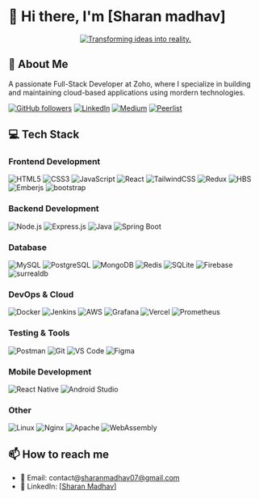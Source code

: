 
# 👋 Hi there, I'm [Sharan madhav]

<div align="center">
  <a href="https://git.io/typing-svg"><img src="https://readme-typing-svg.demolab.com/?font=Fira+Code&weight=500&size=14&duration=3000&pause=1000&color=08D440&width=435&lines=Transforming+ideas+into+reality." alt="Transforming ideas into reality." /></a>
</div>

## 🚀 About Me
A passionate Full-Stack Developer at Zoho, where I specialize in building and maintaining cloud-based applications using mordern technologies.


[![GitHub followers](https://img.shields.io/badge/Madhav-BBDDE5?logo=refinedgithub)](https://github.com/sharanmadhav)
[![LinkedIn](https://img.shields.io/badge/-LinkedIn-blue?style=flat-square&logo=Linkedin&logoColor=white)](https://www.linkedin.com/in/sharanmadhav/)
[![Medium](https://img.shields.io/badge/Medium-0ACF83?logo=medium)](https://medium.com/@sharanmadhavd)
[![Peerlist](https://img.shields.io/badge/dev.to-0A0A0A?logo=devdotto)](https://dev.to/madhav_baby_giraffe)

## 💻 Tech Stack

### Frontend Development
![HTML5](https://img.shields.io/badge/-HTML5-E34F26?style=flat-square&logo=html5&logoColor=white)
![CSS3](https://img.shields.io/badge/-CSS3-1572B6?style=flat-square&logo=css3&logoColor=white)
![JavaScript](https://img.shields.io/badge/-JavaScript-F7DF1E?style=flat-square&logo=javascript&logoColor=black)
![React](https://img.shields.io/badge/-React-61DAFB?style=flat-square&logo=react&logoColor=black)
![TailwindCSS](https://img.shields.io/badge/-TailwindCSS-38B2AC?style=flat-square&logo=tailwind-css&logoColor=white)
![Redux](https://img.shields.io/badge/-Redux-764ABC?style=flat-square&logo=redux&logoColor=white)
![HBS](https://img.shields.io/badge/HBS-FFC700?logo=handlebarsdotjs&logoColor=white&style=flat-square)
![Emberjs](https://img.shields.io/badge/Ember-E04E39?logo=emberdotjs&logoColor=white&style=flat-square)
![bootstrap](https://img.shields.io/badge/bootstrap-7952B3?logo=bootstrap&logoColor=white&style=flat-square)


### Backend Development
![Node.js](https://img.shields.io/badge/-Node.js-339933?style=flat-square&logo=node.js&logoColor=white)
![Express.js](https://img.shields.io/badge/-Express.js-000000?style=flat-square&logo=express&logoColor=white)
![Java](https://img.shields.io/badge/-Java-007396?style=flat-square&logo=java&logoColor=white)
![Spring Boot](https://img.shields.io/badge/-Spring%20Boot-6DB33F?style=flat-square&logo=spring-boot&logoColor=white)

### Database
![MySQL](https://img.shields.io/badge/-MySQL-4479A1?style=flat-square&logo=mysql&logoColor=white)
![PostgreSQL](https://img.shields.io/badge/-PostgreSQL-336791?style=flat-square&logo=postgresql&logoColor=white)
![MongoDB](https://img.shields.io/badge/-MongoDB-47A248?style=flat-square&logo=mongodb&logoColor=white)
![Redis](https://img.shields.io/badge/-Redis-DC382D?style=flat-square&logo=redis&logoColor=white)
![SQLite](https://img.shields.io/badge/-SQLite-003B57?style=flat-square&logo=sqlite&logoColor=white)
![Firebase](https://img.shields.io/badge/-Firebase-FFCA28?style=flat-square&logo=firebase&logoColor=black)
![surrealdb](https://img.shields.io/badge/surrealdb-FF00A0?logo=surrealdb&logoColor=white&style=flat-square)

### DevOps & Cloud
![Docker](https://img.shields.io/badge/-Docker-2496ED?style=flat-square&logo=docker&logoColor=white)
![Jenkins](https://img.shields.io/badge/jenkins-D24939?logo=jenkins&logoColor=white&style=flat-square)
![AWS](https://img.shields.io/badge/-AWS-232F3E?style=flat-square&logo=amazon-aws&logoColor=white)
![Grafana](https://img.shields.io/badge/grafana-F46800?logo=grafana&logoColor=white&style=flat-square)
![Vercel](https://img.shields.io/badge/-Vercel-000000?style=flat-square&logo=vercel&logoColor=white)
![Prometheus](https://img.shields.io/badge/prometheus-E6522C?logo=prometheus&logoColor=white&style=flat-square)

### Testing & Tools
![Postman](https://img.shields.io/badge/-Postman-FF6C37?style=flat-square&logo=postman&logoColor=white)
![Git](https://img.shields.io/badge/-Git-F05032?style=flat-square&logo=git&logoColor=white)
![VS Code](https://img.shields.io/badge/-VS%20Code-007ACC?style=flat-square&logo=visual-studio-code&logoColor=white)
![Figma](https://img.shields.io/badge/-Figma-F24E1E?style=flat-square&logo=figma&logoColor=white)

### Mobile Development
![React Native](https://img.shields.io/badge/-React%20Native-61DAFB?style=flat-square&logo=react&logoColor=black)
![Android Studio](https://img.shields.io/badge/androidstudio-3DDC84?logo=androidstudio&logoColor=black&style=flat-square)


### Other
![Linux](https://img.shields.io/badge/-Linux-FCC624?style=flat-square&logo=linux&logoColor=black)
![Nginx](https://img.shields.io/badge/-Nginx-009639?style=flat-square&logo=nginx&logoColor=white)
![Apache](https://img.shields.io/badge/-Apache-D22128?style=flat-square&logo=apache&logoColor=white)
![WebAssembly](https://img.shields.io/badge/-WebAssembly-654FF0?style=flat-square&logo=webassembly&logoColor=white)


## 📫 How to reach me

- 📧 Email: contact@sharanmadhav07@gmail.com
- 💼 LinkedIn: [[Sharan Madhav](https://www.linkedin.com/in/sharanmadhav/)]
